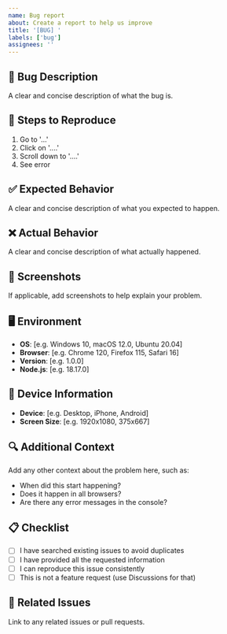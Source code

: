 ```yaml
---
name: Bug report
about: Create a report to help us improve
title: '[BUG] '
labels: ['bug']
assignees: ''
---
```


## 🐛 Bug Description
A clear and concise description of what the bug is.

## 🔄 Steps to Reproduce
1. Go to '...'
2. Click on '....'
3. Scroll down to '....'
4. See error

## ✅ Expected Behavior
A clear and concise description of what you expected to happen.

## ❌ Actual Behavior
A clear and concise description of what actually happened.

## 📸 Screenshots
If applicable, add screenshots to help explain your problem.

## 🖥️ Environment
- **OS**: [e.g. Windows 10, macOS 12.0, Ubuntu 20.04]
- **Browser**: [e.g. Chrome 120, Firefox 115, Safari 16]
- **Version**: [e.g. 1.0.0]
- **Node.js**: [e.g. 18.17.0]

## 📱 Device Information
- **Device**: [e.g. Desktop, iPhone, Android]
- **Screen Size**: [e.g. 1920x1080, 375x667]

## 🔍 Additional Context
Add any other context about the problem here, such as:
- When did this start happening?
- Does it happen in all browsers?
- Are there any error messages in the console?

## 📋 Checklist
- [ ] I have searched existing issues to avoid duplicates
- [ ] I have provided all the requested information
- [ ] I can reproduce this issue consistently
- [ ] This is not a feature request (use Discussions for that)

## 🔗 Related Issues
Link to any related issues or pull requests.
